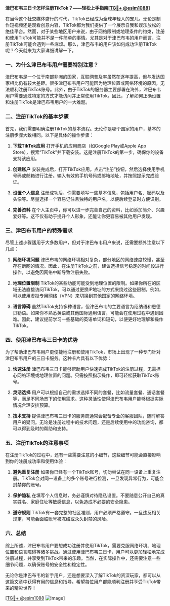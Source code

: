 **津巴布韦三日卡怎样注册TikTok？——轻松上手指南[[TG💪+ @esim1088](https://t.me/s/esim1088)]**

在当今这个社交媒体盛行的时代，TikTok已经成为全球年轻人的宠儿。无论是制作短视频还是观看创意内容，TikTok都为我们提供了一个展示自我和娱乐放松的绝佳平台。然而，对于某些地区用户来说，由于网络限制或地理条件的约束，注册和使用TikTok可能并不是一件简单的事情。尤其是对于津巴布韦的用户而言，注册TikTok可能会遇到一些麻烦。那么，津巴布韦的用户该如何成功注册TikTok呢？今天就来为大家详细讲解一下。

### **一、为什么津巴布韦用户需要特别注意？**

津巴布韦是一个位于南部非洲的国家，互联网普及率虽然在逐年提高，但与发达国家相比仍有较大差距。很多津巴布韦用户可能因为地理位置或网络环境的原因，无法顺利注册TikTok账号。此外，由于TikTok的服务器主要部署在海外，津巴布韦用户需要通过特定的方式才能访问并正常使用TikTok。因此，了解如何正确设置和注册TikTok是津巴布韦用户的一大难题。

### **二、注册TikTok的基本步骤**

首先，我们需要明确注册TikTok的基本流程。无论你是哪个国家的用户，基本的注册步骤大致相同。以下是具体的操作步骤：

1. **下载TikTok应用**
   打开手机的应用商店（如Google Play或Apple App Store），搜索“TikTok”并下载安装。这是注册TikTok的第一步，确保你的设备支持该应用。

2. **创建账户**
   安装完成后，打开TikTok应用。点击“注册”按钮，然后选择使用手机号码或邮箱进行注册。输入有效的手机号码或邮箱地址，并按照提示完成验证。

3. **设置个人信息**
   注册成功后，你需要填写一些基本信息，包括用户名、密码以及头像等。尽量选择一个容易记住且独特的用户名，以便后续登录时方便识别。

4. **完善资料**
   在个人主页中，你可以进一步完善自己的资料，比如添加简介、兴趣爱好等。这不仅有助于提升个人形象，还能让你更容易被其他用户发现。

### **三、津巴布韦用户的特殊需求**

尽管上述步骤适用于大多数用户，但对于津巴布韦用户来说，还需要额外注意以下几点：

1. **网络环境问题**
   津巴布韦的网络环境相对复杂，部分地区的网络速度较慢，甚至存在断网的情况。因此，在注册TikTok之前，建议选择信号稳定的时间段进行操作，以避免因网络中断导致注册失败。

2. **地理位置限制**
   TikTok的某些功能可能受到地理位置的限制。如果你所在的区域无法直接访问TikTok，可以通过更换IP地址的方式来绕过这些限制。例如，可以使用虚拟专用网络（VPN）来切换到其他国家的网络环境。

3. **语言障碍**
   虽然TikTok支持多种语言，但津巴布韦的主要语言为绍纳语和恩德贝勒语。如果你不熟悉英语或其他国际通用语言，可能会在使用过程中遇到困难。因此，建议提前学习一些基础的英语单词和短句，以便更好地理解和操作TikTok。

### **四、使用津巴布韦三日卡的优势**

为了帮助津巴布韦用户更便捷地注册和使用TikTok，市场上出现了一种专门针对津巴布韦用户的三日卡服务。这种卡片具有以下优势：

1. **快速注册**
   津巴布韦三日卡能够帮助用户快速完成TikTok的注册过程，无需担心网络环境或地理位置的问题。只需按照指示操作，即可轻松获取TikTok账号。

2. **灵活选择**
   用户可以根据自己的需求选择不同的套餐，比如流量套餐、通话套餐等，满足不同场景下的使用需求。这种灵活性使得津巴布韦用户能够根据实际情况合理安排预算。

3. **技术支持**
   提供津巴布韦三日卡的服务商通常会配备专业的客服团队，随时解答用户的疑问。无论是注册过程中的技术问题，还是后续使用中的功能咨询，都可以得到及时的帮助和支持。

### **五、注册TikTok的注意事项**

在注册TikTok的过程中，还有一些需要注意的小细节，这些细节可能会直接影响到你的注册成功率和使用体验：

1. **避免重复注册**
   如果你已经有一个TikTok账号，切勿尝试在同一设备上重复注册。TikTok会对同一设备上的多个账号进行检测，一旦发现异常行为，可能会封禁你的账号。

2. **保护隐私**
   在填写个人信息时，务必谨慎对待隐私设置。不要随意公开自己的真实姓名、家庭住址等敏感信息，以免造成不必要的安全隐患。

3. **遵守规则**
   TikTok有一套完整的社区准则，用户必须严格遵守。一旦违反相关规定，可能会面临账号被冻结或永久封禁的风险。

### **六、总结**

综上所述，津巴布韦用户要想成功注册并使用TikTok，需要克服网络环境、地理位置和语言障碍等诸多挑战。通过使用津巴布韦三日卡，用户可以更加轻松地完成注册过程，并享受到TikTok带来的乐趣。当然，在实际操作中，还需要注意一些细节问题，以确保账号的安全性和稳定性。

无论你是津巴布韦的新手用户，还是想要深入了解TikTok的资深玩家，都可以从这篇文章中获得有用的信息和指导。希望每位用户都能顺利注册并享受TikTok带来的精彩世界！

[[TG💪+ @esim1088](https://t.me/s/esim1088) ![Image](https://i.postimg.cc/4NQfJmqS/Snipaste-2025-05-13-00-14-12.png)]